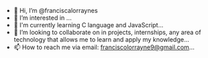 - 👋 Hi, I’m @franciscalorraynes
- 👀 I’m interested in ...
- 🌱 I'm currently learning C language and JavaScript...
- 💞️ I’m looking to collaborate on in projects, internships, any area of ​​technology that allows me to learn and apply my knowledge...
- 📫 How to reach me via email: franciscolorrayne9@gmail.com...

<!---
franciscalorraynes/franciscalorraynes is a ✨ special ✨ repository because its `README.md` (this file) appears on your GitHub profile.
You can click the Preview link to take a look at your changes.
--->
